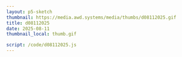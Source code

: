 ```yaml
---
layout: p5-sketch
thumbnail: https://media.awd.systems/media/thumbs/d08112025.gif
title: d08112025
date: 2025-08-11
thumbnail_local: thumb.gif

script: /code/d08112025.js
---
```

